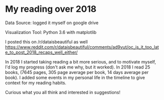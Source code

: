 # My reading over 2018

Data Source: logged it myself on google drive

Visualization Tool: Python 3.6 with matplotlib

I posted this on /r/dataisbeautiful as well
https://www.reddit.com/r/dataisbeautiful/comments/ad9vut/oc_is_it_too_late_to_post_2018_recaps_well_either/

In 2018 I started taking reading a bit more serious, and to motivate myself, I'd log my progress (don't ask me why, but it worked).
In 2018 I read 25 books, (7645 pages, 305 page average per book, 14 days average per book). I added some events in my personal life in the timeline to give context for my reading habits. 

Curious what you all think and interested in suggestions!
